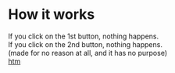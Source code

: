 # How it works
If you click on the 1st button, nothing happens.
<br>
If you click on the 2nd button, nothing happens.
<br>
(made for no reason at all, and it has no purpose)
<br>
[htm](buttons.htm)
